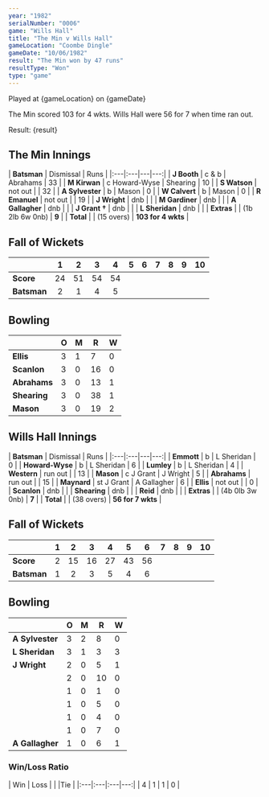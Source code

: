```yaml
---
year: "1982"
serialNumber: "0006"
game: "Wills Hall"
title: "The Min v Wills Hall"
gameLocation: "Coombe Dingle"
gameDate: "10/06/1982"
result: "The Min won by 47 runs" 
resultType: "Won"
type: "game"
---
```


Played at {gameLocation} on {gameDate}

The Min scored 103 for 4 wkts. Wills Hall were 56 for 7 when time ran out.

Result: {result}

## The Min Innings

| **Batsman** | Dismissal | Runs |
|:---|:---|---|---:|
| **J Booth** | c & b | Abrahams | 33 |
| **M Kirwan** | c Howard-Wyse | Shearing | 10 |
| **S Watson** | not out | | 32 |
| **A Sylvester** | b | Mason | 0 |
| **W Calvert** | b | Mason | 0 |
| **R Emanuel** | not out | | 19 |
| **J Wright** | dnb | |
| **M Gardiner** | dnb | |
| **A Gallagher** | dnb | |
| **J Grant &#8224;** | dnb | |
| **L Sheridan** | dnb | |
| **Extras** | | (1b 2lb 6w 0nb) | **9** |
| **Total** | | (15 overs) | **103 for 4 wkts** |

## Fall of Wickets

| | 1 | 2 | 3 | 4 | 5 | 6 | 7 | 8 | 9 | 10 |
|---|:---:|:---:|:---:|:---:|:---:|:---:|:---:|:---:|:---:|:---:|
| **Score** | 24 | 51 | 54 | 54 |
| **Batsman** | 2 | 1 | 4 | 5 |

## Bowling

| | O | M | R | W |
|---|---|---|---|---|
| **Ellis** | 3 | 1 | 7 | 0 |
| **Scanlon** | 3 | 0 | 16 | 0 |
| **Abrahams** | 3 | 0 | 13 | 1 |
| **Shearing** | 3 | 0 | 38 | 1 |
| **Mason** | 3 | 0 | 19 | 2 |

## Wills Hall Innings

| **Batsman** | Dismissal | Runs |
|:---|:---|---|---:|
| **Emmott** | b | L Sheridan | 0 |
| **Howard-Wyse** | b | L Sheridan | 6 |
| **Lumley** | b | L Sheridan | 4 |
| **Western** | run out | | 13 |
| **Mason** | c J Grant | J Wright | 5 |
| **Abrahams** | run out | | 15 |
| **Maynard** | st J Grant | A Gallagher | 6 |
| **Ellis** | not out | | 0 |
| **Scanlon** | dnb | |
| **Shearing** | dnb | |
| **Reid** | dnb | |
| **Extras** | | (4b 0lb 3w 0nb) | **7** |
| **Total** | | (38 overs) | **56 for 7 wkts** |

## Fall of Wickets

| | 1 | 2 | 3 | 4 | 5 | 6 | 7 | 8 | 9 | 10 |
|---|:---:|:---:|:---:|:---:|:---:|:---:|:---:|:---:|:---:|:---:|
| **Score** | 2 | 15 | 16 | 27 | 43 | 56 | | | | |
| **Batsman** | 1 | 2 | 3 | 5 | 4 | 6 | | | | |

## Bowling

| | O | M | R | W |
|---|---|---|---|---|
| **A Sylvester** | 3 | 2 | 8 | 0 |
| **L Sheridan** | 3 | 1 | 3 | 3 |
| **J Wright** | 2 | 0 | 5 | 1 |
| | 2 | 0 | 10 | 0 |
| | 1 | 0 | 1 | 0 |
| | 1 | 0 | 5 | 0 |
| | 1 | 0 | 4 | 0 |
| | 1 | 0 | 7 | 0 |
| **A Gallagher** | 1 | 0 | 6 | 1 |


### Win/Loss Ratio

| Win | Loss |  |  |Tie |
|:---|:---|:---|---:|
| 4 | 1 | 1 | 0 |
